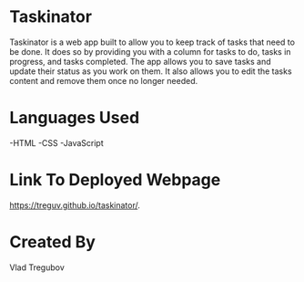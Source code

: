 # Taskinator
Taskinator is a web app built to allow you to keep track of tasks that need to be done. It does so by providing you with a column for tasks to do, tasks in progress, and tasks completed. The app allows you to save tasks and update their status as you work on them. It also allows you to edit the tasks content and remove them once no longer needed.

# Languages Used
-HTML
-CSS
-JavaScript

# Link To Deployed Webpage
https://treguv.github.io/taskinator/.

# Created By
Vlad Tregubov
